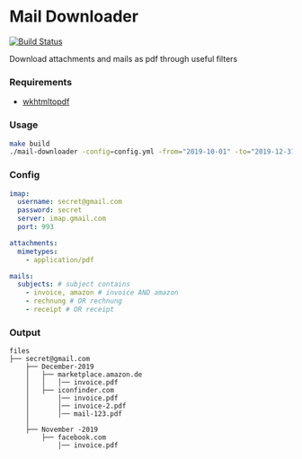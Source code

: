 # Mail Downloader

[![Build Status](https://ci.loeffel.io/api/badges/loeffel-io/mail-downloader/status.svg)](https://ci.loeffel.io/loeffel-io/mail-downloader)

Download attachments and mails as pdf through useful filters

### Requirements

- [wkhtmltopdf](https://wkhtmltopdf.org/downloads.html)

### Usage

```bash
make build
./mail-downloader -config=config.yml -from="2019-10-01" -to="2019-12-31"
```

### Config

```yaml
imap:
  username: secret@gmail.com
  password: secret
  server: imap.gmail.com
  port: 993

attachments:
  mimetypes:
    - application/pdf

mails:
  subjects: # subject contains
    - invoice, amazon # invoice AND amazon
    - rechnung # OR rechnung
    - receipt # OR receipt
```

### Output

```text
files
├── secret@gmail.com
    ├── December-2019
    │   ├── marketplace.amazon.de
    │   │   │── invoice.pdf
    │   ├── iconfinder.com
    │       │── invoice.pdf
    │       │── invoice-2.pdf
    │       │── mail-123.pdf
    │
    ├── November -2019
        ├── facebook.com
            │── invoice.pdf
```
